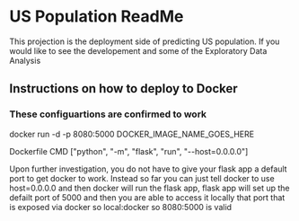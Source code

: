 # US Population ReadMe

This projection is the deployment side of predicting US population. If you would
like to see the developement and some of the Exploratory Data Analysis 

## Instructions on how to deploy to Docker

### These configuartions are confirmed to work 
docker run -d -p 8080:5000 DOCKER_IMAGE_NAME_GOES_HERE

Dockerfile
CMD ["python", "-m", "flask", "run", "--host=0.0.0.0"]

Upon further investigation, you do not have to give your flask app 
a default port to get docker to work. Instead so far you can just tell docker to use host=0.0.0.0 and then docker will run the flask app, flask app will set up the defailt port of 5000 and then you are able to access it locally that port that is exposed via docker so local:docker so 8080:5000 is valid